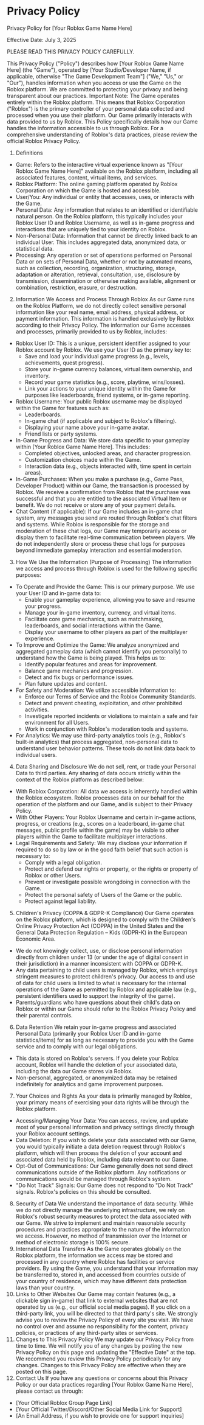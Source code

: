 # Privacy Policy

Privacy Policy for [Your Roblox Game Name Here]

Effective Date: July 3, 2025

PLEASE READ THIS PRIVACY POLICY CAREFULLY.

This Privacy Policy ("Policy") describes how [Your Roblox Game Name Here] (the "Game"), operated by [Your Studio/Developer Name, if applicable, otherwise "The Game Development Team"] ("We," "Us," or "Our"), handles information when you access or use the Game on the Roblox platform. We are committed to protecting your privacy and being transparent about our practices.
Important Note: The Game operates entirely within the Roblox platform. This means that Roblox Corporation ("Roblox") is the primary controller of your personal data collected and processed when you use their platform. Our Game primarily interacts with data provided to us by Roblox. This Policy specifically details how our Game handles the information accessible to us through Roblox. For a comprehensive understanding of Roblox's data practices, please review the official Roblox Privacy Policy.
1. Definitions
 * Game: Refers to the interactive virtual experience known as "[Your Roblox Game Name Here]" available on the Roblox platform, including all associated features, content, virtual items, and services.
 * Roblox Platform: The online gaming platform operated by Roblox Corporation on which the Game is hosted and accessible.
 * User/You: Any individual or entity that accesses, uses, or interacts with the Game.
 * Personal Data: Any information that relates to an identified or identifiable natural person. On the Roblox platform, this typically includes your Roblox User ID and Roblox Username, as well as in-game progress and interactions that are uniquely tied to your identity on Roblox.
 * Non-Personal Data: Information that cannot be directly linked back to an individual User. This includes aggregated data, anonymized data, or statistical data.
 * Processing: Any operation or set of operations performed on Personal Data or on sets of Personal Data, whether or not by automated means, such as collection, recording, organization, structuring, storage, adaptation or alteration, retrieval, consultation, use, disclosure by transmission, dissemination or otherwise making available, alignment or combination, restriction, erasure, or destruction.
2. Information We Access and Process Through Roblox
As our Game runs on the Roblox Platform, we do not directly collect sensitive personal information like your real name, email address, physical address, or payment information. This information is handled exclusively by Roblox according to their Privacy Policy.
The information our Game accesses and processes, primarily provided to us by Roblox, includes:
 * Roblox User ID: This is a unique, persistent identifier assigned to your Roblox account by Roblox. We use your User ID as the primary key to:
   * Save and load your individual game progress (e.g., levels, achievements, quest progress).
   * Store your in-game currency balances, virtual item ownership, and inventory.
   * Record your game statistics (e.g., score, playtime, wins/losses).
   * Link your actions to your unique identity within the Game for purposes like leaderboards, friend systems, or in-game reporting.
 * Roblox Username: Your public Roblox username may be displayed within the Game for features such as:
   * Leaderboards.
   * In-game chat (if applicable and subject to Roblox's filtering).
   * Displaying your name above your in-game avatar.
   * Friend lists or party systems.
 * In-Game Progress and Data: We store data specific to your gameplay within [Your Roblox Game Name Here]. This includes:
   * Completed objectives, unlocked areas, and character progression.
   * Customization choices made within the Game.
   * Interaction data (e.g., objects interacted with, time spent in certain areas).
 * In-Game Purchases: When you make a purchase (e.g., Game Pass, Developer Product) within our Game, the transaction is processed by Roblox. We receive a confirmation from Roblox that the purchase was successful and that you are entitled to the associated Virtual Item or benefit. We do not receive or store any of your payment details.
 * Chat Content (if applicable): If our Game includes an in-game chat system, any messages you send are routed through Roblox's chat filters and systems. While Roblox is responsible for the storage and moderation of these chat logs, our Game may temporarily access or display them to facilitate real-time communication between players. We do not independently store or process these chat logs for purposes beyond immediate gameplay interaction and essential moderation.
3. How We Use the Information (Purpose of Processing)
The information we access and process through Roblox is used for the following specific purposes:
 * To Operate and Provide the Game: This is our primary purpose. We use your User ID and in-game data to:
   * Enable your gameplay experience, allowing you to save and resume your progress.
   * Manage your in-game inventory, currency, and virtual items.
   * Facilitate core game mechanics, such as matchmaking, leaderboards, and social interactions within the Game.
   * Display your username to other players as part of the multiplayer experience.
 * To Improve and Optimize the Game: We analyze anonymized and aggregated gameplay data (which cannot identify you personally) to understand how the Game is being played. This helps us to:
   * Identify popular features and areas for improvement.
   * Balance game mechanics and progression.
   * Detect and fix bugs or performance issues.
   * Plan future updates and content.
 * For Safety and Moderation: We utilize accessible information to:
   * Enforce our Terms of Service and the Roblox Community Standards.
   * Detect and prevent cheating, exploitation, and other prohibited activities.
   * Investigate reported incidents or violations to maintain a safe and fair environment for all Users.
   * Work in conjunction with Roblox's moderation tools and systems.
 * For Analytics: We may use third-party analytics tools (e.g., Roblox's built-in analytics) that process aggregated, non-personal data to understand user behavior patterns. These tools do not link data back to individual users.
4. Data Sharing and Disclosure
We do not sell, rent, or trade your Personal Data to third parties. Any sharing of data occurs strictly within the context of the Roblox platform as described below:
 * With Roblox Corporation: All data we access is inherently handled within the Roblox ecosystem. Roblox processes data on our behalf for the operation of the platform and our Game, and is subject to their Privacy Policy.
 * With Other Players: Your Roblox Username and certain in-game actions, progress, or creations (e.g., scores on a leaderboard, in-game chat messages, public profile within the game) may be visible to other players within the Game to facilitate multiplayer interactions.
 * Legal Requirements and Safety: We may disclose your information if required to do so by law or in the good faith belief that such action is necessary to:
   * Comply with a legal obligation.
   * Protect and defend our rights or property, or the rights or property of Roblox or other Users.
   * Prevent or investigate possible wrongdoing in connection with the Game.
   * Protect the personal safety of Users of the Game or the public.
   * Protect against legal liability.
5. Children's Privacy (COPPA & GDPR-K Compliance)
Our Game operates on the Roblox platform, which is designed to comply with the Children's Online Privacy Protection Act (COPPA) in the United States and the General Data Protection Regulation – Kids (GDPR-K) in the European Economic Area.
 * We do not knowingly collect, use, or disclose personal information directly from children under 13 (or under the age of digital consent in their jurisdiction) in a manner inconsistent with COPPA or GDPR-K.
 * Any data pertaining to child users is managed by Roblox, which employs stringent measures to protect children's privacy. Our access to and use of data for child users is limited to what is necessary for the internal operations of the Game as permitted by Roblox and applicable law (e.g., persistent identifiers used to support the integrity of the game).
 * Parents/guardians who have questions about their child's data on Roblox or within our Game should refer to the Roblox Privacy Policy and their parental controls.
6. Data Retention
We retain your in-game progress and associated Personal Data (primarily your Roblox User ID and in-game statistics/items) for as long as necessary to provide you with the Game service and to comply with our legal obligations.
 * This data is stored on Roblox's servers. If you delete your Roblox account, Roblox will handle the deletion of your associated data, including the data our Game stores via Roblox.
 * Non-personal, aggregated, or anonymized data may be retained indefinitely for analytics and game improvement purposes.
7. Your Choices and Rights
As your data is primarily managed by Roblox, your primary means of exercising your data rights will be through the Roblox platform.
 * Accessing/Managing Your Data: You can access, review, and update most of your personal information and privacy settings directly through your Roblox account settings.
 * Data Deletion: If you wish to delete your data associated with our Game, you would typically initiate a data deletion request through Roblox's platform, which will then process the deletion of your account and associated data held by Roblox, including data relevant to our Game.
 * Opt-Out of Communications: Our Game generally does not send direct communications outside of the Roblox platform. Any notifications or communications would be managed through Roblox's system.
 * "Do Not Track" Signals: Our Game does not respond to "Do Not Track" signals. Roblox's policies on this should be consulted.
8. Security of Data
We understand the importance of data security. While we do not directly manage the underlying infrastructure, we rely on Roblox's robust security measures to protect the data associated with our Game. We strive to implement and maintain reasonable security procedures and practices appropriate to the nature of the information we access. However, no method of transmission over the Internet or method of electronic storage is 100% secure.
9. International Data Transfers
As the Game operates globally on the Roblox platform, the information we access may be stored and processed in any country where Roblox has facilities or service providers. By using the Game, you understand that your information may be transferred to, stored in, and accessed from countries outside of your country of residence, which may have different data protection laws than your country.
10. Links to Other Websites
Our Game may contain features (e.g., a clickable sign in-game) that link to external websites that are not operated by us (e.g., our official social media pages). If you click on a third-party link, you will be directed to that third party's site. We strongly advise you to review the Privacy Policy of every site you visit. We have no control over and assume no responsibility for the content, privacy policies, or practices of any third-party sites or services.
11. Changes to This Privacy Policy
We may update our Privacy Policy from time to time. We will notify you of any changes by posting the new Privacy Policy on this page and updating the "Effective Date" at the top. We recommend you review this Privacy Policy periodically for any changes. Changes to this Privacy Policy are effective when they are posted on this page.
12. Contact Us
If you have any questions or concerns about this Privacy Policy or our data practices regarding [Your Roblox Game Name Here], please contact us through:
 * [Your Official Roblox Group Page Link]
 * [Your Official Twitter/Discord/Other Social Media Link for Support]
 * [An Email Address, if you wish to provide one for support inquiries]
